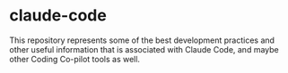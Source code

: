 # claude-code
This repository represents some of the best development practices and other useful information that is associated with Claude Code, and maybe other Coding Co-pilot tools as well.
